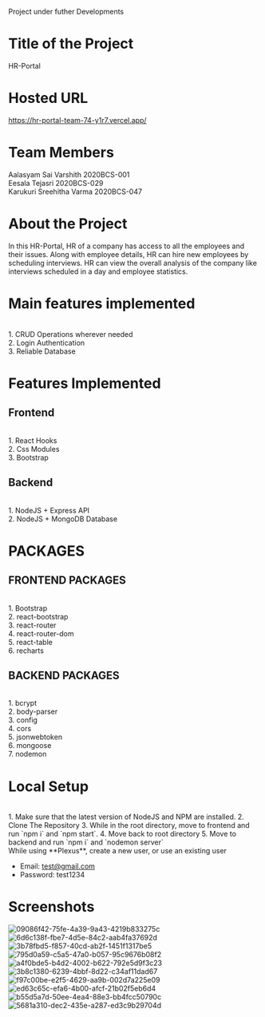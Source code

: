 Project under futher Developments

# Title of the Project
HR-Portal

# Hosted URL
https://hr-portal-team-74-y1r7.vercel.app/

# Team Members
Aalasyam Sai Varshith 2020BCS-001
<br/>Eesala Tejasri 2020BCS-029
<br/> Karukuri Sreehitha Varma 2020BCS-047

# About the Project
In this HR-Portal, HR of a company has access to all the employees and their issues. Along with employee details, HR can hire new employees by scheduling interviews. HR can view the overall analysis of the company like interviews scheduled in a day and employee statistics.

# Main features implemented
<br/>
1. CRUD Operations wherever needed
<br/>
2. Login Authentication
<br/>3. Reliable Database

# Features Implemented
## Frontend
<br/>
1. React Hooks
<br/>
2. Css Modules
<br/>
3. Bootstrap

## Backend
<br/>
1. NodeJS + Express API
<br/>
2. NodeJS + MongoDB Database 

# PACKAGES
## FRONTEND PACKAGES
<br/>
1. Bootstrap
<br/>
2. react-bootstrap
<br/>
3. react-router
<br/>
4. react-router-dom
<br/>
5. react-table
<br/>
6. recharts

## BACKEND PACKAGES
<br/>
1. bcrypt
<br/>
2. body-parser
<br/>
3. config
<br/>
4. cors
<br/>
5. jsonwebtoken
<br/>
6. mongoose
<br/>
7. nodemon

# Local Setup
<br/>
1. Make sure that the latest version of NodeJS and NPM are installed.
2. Clone The Repository
3. While in the root directory, move to frontend and run `npm i` and `npm start`.
4. Move back to root directory
5. Move to backend and run `npm i` and `nodemon server`
<br/>
While using **Plexus**, create a new user, or use an existing user

* Email: test@gmail.com
* Password: test1234

# Screenshots
![09086f42-75fe-4a39-9a43-4219b833275c](https://user-images.githubusercontent.com/85741790/154857126-768a89e9-993f-4e73-b311-535604365edb.jpg)
![6d6c138f-fbe7-4d5e-84c2-aab4fa37692d](https://user-images.githubusercontent.com/85741790/154857130-5bedf969-ba91-4700-930e-946a607eeb0b.jpg)
![3b78fbd5-f857-40cd-ab2f-1451f1317be5](https://user-images.githubusercontent.com/85741790/154857137-6bf03d14-4634-4498-b906-0de3f41fbf13.jpg)
![795d0a59-c5a5-47a0-b057-95c9676b08f2](https://user-images.githubusercontent.com/85741790/154857140-539e84f4-31c2-4f4d-ab10-6b7840841c2a.jpg)
![a4f0bde5-b4d2-4002-b622-792e5d9f3c23](https://user-images.githubusercontent.com/85741790/154857143-2e7a0add-c3e0-4630-abe8-49627fdf8b95.jpg)
![3b8c1380-6239-4bbf-8d22-c34af11dad67](https://user-images.githubusercontent.com/85741790/154857150-b44b6de9-92f8-4b9b-8621-1b2b3948b415.jpg)
![f97c00be-e2f5-4629-aa9b-002d7a225e09](https://user-images.githubusercontent.com/85741790/154857155-e40a2c86-9c2e-47ba-b735-44d2a2063fe6.jpg)
![ed63c65c-efa6-4b00-afcf-21b02f5eb6d4](https://user-images.githubusercontent.com/85741790/154857164-5be0bd46-492e-49e5-b604-690fe39f174c.jpg)
![b55d5a7d-50ee-4ea4-88e3-bb4fcc50790c](https://user-images.githubusercontent.com/85741790/154857213-55f41ac2-32c7-4570-987a-e96cad77e23d.jpg)
![5681a310-dec2-435e-a287-ed3c9b29704d](https://user-images.githubusercontent.com/85741790/154857227-c272a925-aa39-4d84-8f85-149a97a297f3.jpg)



